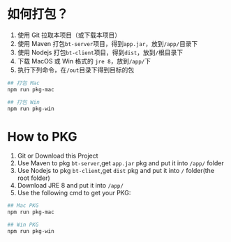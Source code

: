 # 如何打包？

1. 使用 Git 拉取本项目（或下载本项目）
2. 使用 Maven 打包`bt-server`项目，得到`app.jar`，放到`/app/`目录下
3. 使用 Nodejs 打包`bt-client`项目，得到`dist`，放到`/`根目录下
4. 下载 MacOS 或 Win 格式的 `jre 8`，放到`/app/`下
5. 执行下列命令，在`/out`目录下得到目标的包

```bash
## 打包 Mac
npm run pkg-mac

## 打包 Win
npm run pkg-win
```

# How to PKG

1. Git or Download this Project
2. Use Maven to pkg `bt-server`,get `app.jar` pkg and put it into `/app/` folder
3. Use Nodejs to pkg `bt-client`,get `dist` pkg and put it into `/` folder(the root folder)
4. Download JRE 8 and put it into `/app/`
4. Use the following cmd to get your PKG:

```bash
## Mac PKG
npm run pkg-mac

## Win PKG
npm run pkg-win
```
